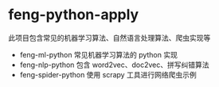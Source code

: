 # feng-python-apply
此项目包含常见的机器学习算法、自然语言处理算法、爬虫实现等

-  feng-ml-python 常见机器学习算法的 python 实现
-  feng-nlp-python 包含 word2vec、doc2vec、拼写纠错算法
-  feng-spider-python 使用 scrapy 工具进行网络爬虫示例
